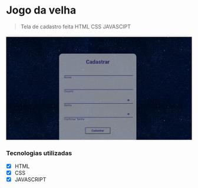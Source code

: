 # Jogo da velha
> Tela de cadastro feita  HTML CSS JAVASCIPT
<img src="https://github.com/gfranca11/cadastro/blob/main/Anima%C3%A7%C3%A3o.gif" alt="cadastro">

### Tecnologias utilizadas

- [x] HTML
- [x] CSS
- [x] JAVASCRIPT
